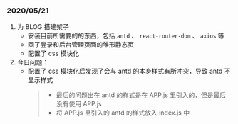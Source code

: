 ### 2020/05/21
1. 为 BLOG 搭建架子
    - 安装目前所需要的的东西，包括 `antd` 、 `react-router-dom` 、 `axios` 等
    - 画了登录和后台管理页面的雏形静态页
    - 配置了 css 模块化
2. 今日问题：
    - 配置了 css 模块化后发现了会与 antd 的本身样式有所冲突，导致 antd 不显示样式
        >  - 最后的问题出在 antd 的样式是在 APP.js 里引入的，但是最后没有使用 APP.js
        >  - 将 APP.js 里引入的 antd 的样式放入 index.js 中